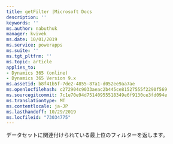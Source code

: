 ```yaml
---
title: getFilter |Microsoft Docs
description: ''
keywords: ''
ms.author: nabuthuk
manager: kvivek
ms.date: 10/01/2019
ms.service: powerapps
ms.suite: ''
ms.tgt_pltfrm: ''
ms.topic: article
applies_to:
- Dynamics 365 (online)
- Dynamics 365 Version 9.x
ms.assetid: b8f41b5f-7de2-4855-87a1-d052ee9aa7ae
ms.openlocfilehash: c272904c9033aeac2b445ce81527555f2290f569
ms.sourcegitcommit: 7c1e70e94d75140955518349e6f9130ce3fd094e
ms.translationtype: MT
ms.contentlocale: ja-JP
ms.lasthandoff: 10/29/2019
ms.locfileid: "73034775"
---
```

データセットに関連付けられている最上位のフィルターを返します。